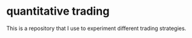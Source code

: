 # quantitative trading
This is a repository that I use to experiment different trading strategies.

